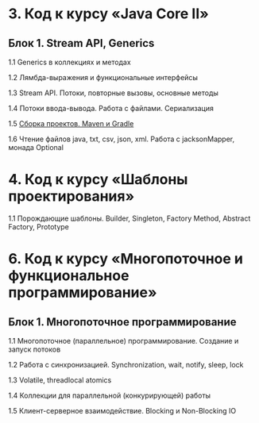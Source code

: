 # 3. Код к курсу «Java Core II»

## Блок 1. Stream API, Generics

1.1 Generics в коллекциях и методах

1.2 Лямбда-выражения и функциональные интерфейсы

1.3 Stream API. Потоки, повторные вызовы, основные методы

1.4 Потоки ввода-вывода. Работа с файлами. Сериализация

1.5 [Сборка проектов. Maven и Gradle](https://github.com/netology-code/jd-code/tree/master/builders)

1.6 Чтение файлов java, txt, csv, json, xml. Работа с jacksonMapper, монада Optional


# 4. Код к курсу «Шаблоны проектирования»

1.1 Порождающие шаблоны. Builder, Singleton, Factory Method, Abstract Factory, Prototype


# 6. Код к курсу «Многопоточное и функциональное программирование»

## Блок 1. Многопоточное программирование

1.1 Многопоточное (параллельное) программирование. Создание и запуск потоков

1.2 Работа с синхронизацией. Synchronization, wait, notify, sleep, lock

1.3 Volatile, threadlocal atomics

1.4 Коллекции для параллельной (конкурирующей) работы

1.5 Клиент-серверное взаимодействие. Blocking и Non-Blocking IO
